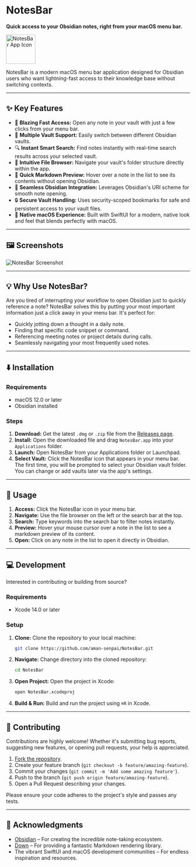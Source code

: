 # NotesBar

**Quick access to your Obsidian notes, right from your macOS menu bar.**

<img src="https://github.com/aman-senpai/NotesBar/assets/b97947f8-94e9-479f-b756-9726736b293d" alt="NotesBar App Icon" width="80"/>

NotesBar is a modern macOS menu bar application designed for Obsidian users who want lightning-fast access to their knowledge base without switching contexts.

---

## ✨ Key Features

- 🚀 **Blazing Fast Access:** Open any note in your vault with just a few clicks from your menu bar.
- 📁 **Multiple Vault Support:** Easily switch between different Obsidian vaults.
- 🔍 **Instant Smart Search:** Find notes instantly with real-time search results across your selected vault.
- 📂 **Intuitive File Browser:** Navigate your vault's folder structure directly within the app.
- 👀 **Quick Markdown Preview:** Hover over a note in the list to see its contents without opening Obsidian.
- 🔗 **Seamless Obsidian Integration:** Leverages Obsidian's URI scheme for smooth note opening.
- 🔒 **Secure Vault Handling:** Uses security-scoped bookmarks for safe and persistent access to your vault files.
- 🎨 **Native macOS Experience:** Built with SwiftUI for a modern, native look and feel that blends perfectly with macOS.

---

## 🖼️ Screenshots

![NotesBar Screenshot](https://github.com/aman-senpai/NotesBar/assets/37ba47c4-8284-4204-a8b1-d69f76447796)

---

## 💡 Why Use NotesBar?

Are you tired of interrupting your workflow to open Obsidian just to quickly reference a note? NotesBar solves this by putting your most important information just a click away in your menu bar. It's perfect for:

- Quickly jotting down a thought in a daily note.
- Finding that specific code snippet or command.
- Referencing meeting notes or project details during calls.
- Seamlessly navigating your most frequently used notes.

---

## ⬇️ Installation

### Requirements

- macOS 12.0 or later
- Obsidian installed

### Steps

1. **Download:** Get the latest `.dmg` or `.zip` file from the [Releases page](https://github.com/aman-senpai/NotesBar/releases).
2. **Install:** Open the downloaded file and drag `NotesBar.app` into your `Applications` folder.
3. **Launch:** Open NotesBar from your Applications folder or Launchpad.
4. **Select Vault:** Click the NotesBar icon that appears in your menu bar. The first time, you will be prompted to select your Obsidian vault folder. You can change or add vaults later via the app's settings.

---

## 🚀 Usage

1. **Access:** Click the NotesBar icon in your menu bar.
2. **Navigate:** Use the file browser on the left or the search bar at the top.
3. **Search:** Type keywords into the search bar to filter notes instantly.
4. **Preview:** Hover your mouse cursor over a note in the list to see a markdown preview of its content.
5. **Open:** Click on any note in the list to open it directly in Obsidian.

---

## 💻 Development

Interested in contributing or building from source?

### Requirements

- Xcode 14.0 or later

### Setup

1. **Clone:** Clone the repository to your local machine:
    ```bash
    git clone https://github.com/aman-senpai/NotesBar.git
    ```
2. **Navigate:** Change directory into the cloned repository:
    ```bash
    cd NotesBar
    ```
3. **Open Project:** Open the project in Xcode:
    ```bash
    open NotesBar.xcodeproj
    ```
4. **Build & Run:** Build and run the project using `⌘R` in Xcode.

---

## 🙌 Contributing

Contributions are highly welcome! Whether it's submitting bug reports, suggesting new features, or opening pull requests, your help is appreciated.

1. [Fork the repository](https://github.com/aman-senpai/NotesBar/fork).
2. Create your feature branch (`git checkout -b feature/amazing-feature`).
3. Commit your changes (`git commit -m 'Add some amazing feature'`).
4. Push to the branch (`git push origin feature/amazing-feature`).
5. Open a Pull Request describing your changes.

Please ensure your code adheres to the project's style and passes any tests.

---

## 🙏 Acknowledgments

- [Obsidian](https://obsidian.md/) – For creating the incredible note-taking ecosystem.
- [Down](https://github.com/johnxnguyen/Down) – For providing a fantastic Markdown rendering library.
- The vibrant SwiftUI and macOS development communities – For endless inspiration and resources.